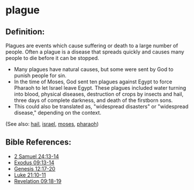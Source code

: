 # plague #

## Definition: ##

Plagues are events which cause suffering or death to a large number of people. Often a plague is a disease that spreads quickly and causes many people to die before it can be stopped.

* Many plagues have natural causes, but some were sent by God to punish people for sin.
* In the time of Moses, God sent ten plagues against Egypt to force Pharaoh to let Israel leave Egypt. These plagues included water turning into blood, physical diseases, destruction of crops by insects and hail, three days of complete darkness, and death of the firstborn sons.
* This could also be translated as, "widespread disasters" or "widespread disease," depending on the context.

(See also: [hail](../other/hail.md), [israel](../other/israel.md), [moses](../other/moses.md), [pharaoh](../other/pharaoh.md))

## Bible References: ##

* [2 Samuel 24:13-14](https://door43.org/en/bible/notes/2sa/24/13)
* [Exodus 09:13-14](https://door43.org/en/bible/notes/exo/09/13)
* [Genesis 12:17-20](https://door43.org/en/bible/notes/gen/12/17)
* [Luke 21:10-11](https://door43.org/en/bible/notes/luk/21/10)
* [Revelation 09:18-19](https://door43.org/en/bible/notes/rev/09/18)

